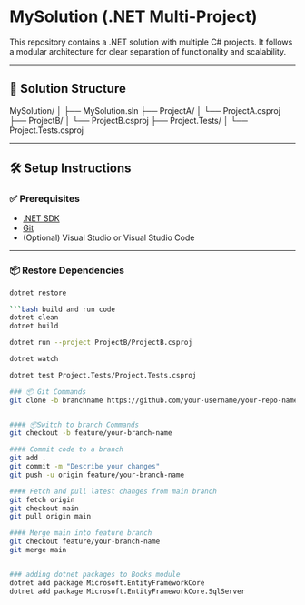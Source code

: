 # MySolution (.NET Multi-Project)

This repository contains a .NET solution with multiple C# projects. It follows a modular architecture for clear separation of functionality and scalability.

---

## 📁 Solution Structure

MySolution/
│
├── MySolution.sln
├── ProjectA/
│ └── ProjectA.csproj
├── ProjectB/
│ └── ProjectB.csproj
├── Project.Tests/
│ └── Project.Tests.csproj


---

## 🛠️ Setup Instructions

### ✅ Prerequisites

- [.NET SDK](https://dotnet.microsoft.com/download)
- [Git](https://git-scm.com/)
- (Optional) Visual Studio or Visual Studio Code

---

### 📦 Restore Dependencies

```bash
dotnet restore

```bash build and run code
dotnet clean
dotnet build

dotnet run --project ProjectB/ProjectB.csproj

dotnet watch

dotnet test Project.Tests/Project.Tests.csproj

### 📦 Git Commands
git clone -b branchname https://github.com/your-username/your-repo-name.git .


#### 📦Switch to branch Commands
git checkout -b feature/your-branch-name

#### Commit code to a branch
git add .
git commit -m "Describe your changes"
git push -u origin feature/your-branch-name

#### Fetch and pull latest changes from main branch
git fetch origin
git checkout main
git pull origin main

#### Merge main into feature branch
git checkout feature/your-branch-name
git merge main


### adding dotnet packages to Books module
dotnet add package Microsoft.EntityFrameworkCore
dotnet add package Microsoft.EntityFrameworkCore.SqlServer